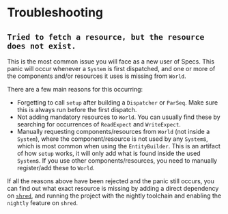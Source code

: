 # Troubleshooting

## `Tried to fetch a resource, but the resource does not exist.`

This is the most common issue you will face as a new user of Specs. 
This panic will occur whenever a `System` is first dispatched, and one or 
more of the components and/or resources it uses is missing from `World`.

There are a few main reasons for this occurring:

* Forgetting to call `setup` after building a `Dispatcher` or `ParSeq`. Make 
  sure this is always run before the first dispatch.
* Not adding mandatory resources to `World`. You can usually find these by 
  searching for occurrences of `ReadExpect` and `WriteExpect`.
* Manually requesting components/resources from `World` (not inside a `System`),
  where the component/resource is not used by any `System`s, which is most common
  when using the `EntityBuilder`. This is an artifact of how `setup` works, it 
  will only add what is found inside the used `System`s. 
  If you use other components/resources, you need to manually register/add these 
  to `World`.

If all the reasons above have been rejected and the panic still occurs, you 
can find out what exact resource is missing by adding a direct dependency on 
[`shred`][shred], and running the project with the nightly toolchain and enabling
the `nightly` feature on `shred`.

[shred]: https://crates.io/crates/shred
